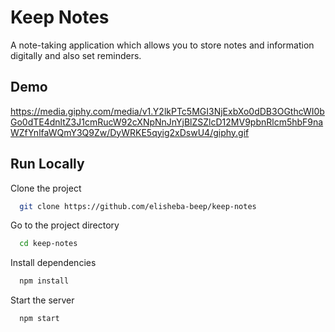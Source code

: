 # Keep Notes

A note-taking application which allows you to store notes and information digitally and also set reminders.

## Demo
https://media.giphy.com/media/v1.Y2lkPTc5MGI3NjExbXo0dDB3OGthcWI0bGo0dTE4dnltZ3J1cmRucW92cXNpNnJnYjBlZSZlcD12MV9pbnRlcm5hbF9naWZfYnlfaWQmY3Q9Zw/DyWRKE5qyig2xDswU4/giphy.gif

## Run Locally

Clone the project

```bash
  git clone https://github.com/elisheba-beep/keep-notes
```

Go to the project directory

```bash
  cd keep-notes
```

Install dependencies

```bash
  npm install
```

Start the server

```bash
  npm start